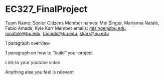 # EC327_FinalProject

Team Name: Senior Citizens
Member names: Mei Singer, Marianna Natale, Fabio Amada, Kyle Karr
Member emails: mlsinger@bu.edu, mnatale@bu.edu, famado@bu.edu, kkarr@bu.edu

1 paragraph overview

1 paragraph on how to “build” your project

Link to your youtube video

Anything else you feel is relevant
